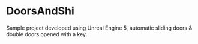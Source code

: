 # DoorsAndShi

Sample project developed using Unreal Engine 5, automatic sliding doors & double doors opened with a key.
